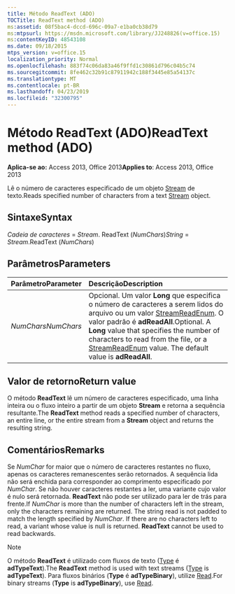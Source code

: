 ```yaml
---
title: Método ReadText (ADO)
TOCTitle: ReadText method (ADO)
ms:assetid: 08f5bac4-dccd-696c-09a7-e1ba0cb38d79
ms:mtpsurl: https://msdn.microsoft.com/library/JJ248826(v=office.15)
ms:contentKeyID: 48543108
ms.date: 09/18/2015
mtps_version: v=office.15
localization_priority: Normal
ms.openlocfilehash: 883f74c06da83a46f9ffd1c30861d796c04b5c74
ms.sourcegitcommit: 8fe462c32b91c87911942c188f3445e85a54137c
ms.translationtype: MT
ms.contentlocale: pt-BR
ms.lasthandoff: 04/23/2019
ms.locfileid: "32300795"
---
```

# <a name="readtext-method-ado"></a><span data-ttu-id="75cb0-102">Método ReadText (ADO)</span><span class="sxs-lookup"><span data-stu-id="75cb0-102">ReadText method (ADO)</span></span>

<span data-ttu-id="75cb0-103">**Aplica-se ao:** Access 2013, Office 2013</span><span class="sxs-lookup"><span data-stu-id="75cb0-103">**Applies to**: Access 2013, Office 2013</span></span>

<span data-ttu-id="75cb0-104">Lê o número de caracteres especificado de um objeto [Stream](stream-object-ado.md) de texto.</span><span class="sxs-lookup"><span data-stu-id="75cb0-104">Reads specified number of characters from a text [Stream](stream-object-ado.md) object.</span></span>

## <a name="syntax"></a><span data-ttu-id="75cb0-105">Sintaxe</span><span class="sxs-lookup"><span data-stu-id="75cb0-105">Syntax</span></span>

<span data-ttu-id="75cb0-106">*Cadeia de caracteres*  =  *Stream*. ReadText (*NumChars*)</span><span class="sxs-lookup"><span data-stu-id="75cb0-106">*String* = *Stream*.ReadText (*NumChars*)</span></span>

## <a name="parameters"></a><span data-ttu-id="75cb0-107">Parâmetros</span><span class="sxs-lookup"><span data-stu-id="75cb0-107">Parameters</span></span>

|<span data-ttu-id="75cb0-108">Parâmetro</span><span class="sxs-lookup"><span data-stu-id="75cb0-108">Parameter</span></span>|<span data-ttu-id="75cb0-109">Descrição</span><span class="sxs-lookup"><span data-stu-id="75cb0-109">Description</span></span>|
|:--------|:----------|
|<span data-ttu-id="75cb0-110">*NumChars*</span><span class="sxs-lookup"><span data-stu-id="75cb0-110">*NumChars*</span></span> |<span data-ttu-id="75cb0-p101">Opcional. Um valor **Long** que especifica o número de caracteres a serem lidos do arquivo ou um valor [StreamReadEnum](streamreadenum.md). O valor padrão é **adReadAll**.</span><span class="sxs-lookup"><span data-stu-id="75cb0-p101">Optional. A **Long** value that specifies the number of characters to read from the file, or a [StreamReadEnum](streamreadenum.md) value. The default value is **adReadAll**.</span></span>|

## <a name="return-value"></a><span data-ttu-id="75cb0-114">Valor de retorno</span><span class="sxs-lookup"><span data-stu-id="75cb0-114">Return value</span></span>

<span data-ttu-id="75cb0-115">O método **ReadText** lê um número de caracteres especificado, uma linha inteira ou o fluxo inteiro a partir de um objeto **Stream** e retorna a sequência resultante.</span><span class="sxs-lookup"><span data-stu-id="75cb0-115">The **ReadText** method reads a specified number of characters, an entire line, or the entire stream from a **Stream** object and returns the resulting string.</span></span>

## <a name="remarks"></a><span data-ttu-id="75cb0-116">Comentários</span><span class="sxs-lookup"><span data-stu-id="75cb0-116">Remarks</span></span>

<span data-ttu-id="75cb0-p102">Se *NumChar* for maior que o número de caracteres restantes no fluxo, apenas os caracteres remanescentes serão retornados. A sequência lida não será enchida para corresponder ao comprimento especificado por *NumChar*. Se não houver caracteres restantes a ler, uma variante cujo valor é nulo será retornada. **ReadText** não pode ser utilizado para ler de trás para frente.</span><span class="sxs-lookup"><span data-stu-id="75cb0-p102">If *NumChar* is more than the number of characters left in the stream, only the characters remaining are returned. The string read is not padded to match the length specified by *NumChar*. If there are no characters left to read, a variant whose value is null is returned. **ReadText** cannot be used to read backwards.</span></span>

> [!NOTE]
> <span data-ttu-id="75cb0-121">O método **ReadText** é utilizado com fluxos de texto ([Type](type-property-ado-stream.md) é **adTypeText**).</span><span class="sxs-lookup"><span data-stu-id="75cb0-121">The **ReadText** method is used with text streams ([Type](type-property-ado-stream.md) is **adTypeText**).</span></span> <span data-ttu-id="75cb0-122">Para fluxos binários (**Type** é **adTypeBinary**), utilize [Read](read-method-ado.md).</span><span class="sxs-lookup"><span data-stu-id="75cb0-122">For binary streams (**Type** is **adTypeBinary**), use [Read](read-method-ado.md).</span></span>


